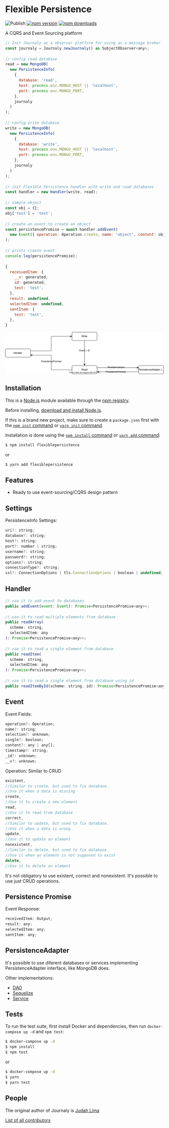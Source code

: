 # Flexible Persistence

![Publish](https://github.com/Judahh/flexiblePersistence/workflows/Publish/badge.svg)
[![npm version](https://badge.fury.io/js/flexiblepersistence.svg)](https://badge.fury.io/js/flexiblepersistence)
[![npm downloads](https://img.shields.io/npm/dt/flexiblepersistence.svg)](https://img.shields.io/npm/dt/flexiblepersistence.svg)

A CQRS and Event Sourcing platform

```js
// Init Journaly as a observer platform for using as a message broker
const journaly = Journaly.newJournaly() as SubjectObserver<any>;

// config read database
read = new MongoDB(
  new PersistenceInfo(
    {
      database: 'read',
      host: process.env.MONGO_HOST || 'localhost',
      port: process.env.MONGO_PORT,
    },
    journaly
  )
);

// config write database
write = new MongoDB(
  new PersistenceInfo(
    {
      database: 'write',
      host: process.env.MONGO_HOST || 'localhost',
      port: process.env.MONGO_PORT,
    },
    journaly
  )
);

// init Flexible Persistence handler with write and read databases
const handler = new Handler(write, read);

// sample object
const obj = {};
obj['test'] = 'test';

// create an event to create an object
const persistencePromise = await handler.addEvent(
  new Event({ operation: Operation.create, name: 'object', content: obj })
);

// prints create event
console.log(persistencePromise);

{
  receivedItem: {
    __v: generated,
    id: generated,
    test: 'test',
  },
  result: undefined,
  selectedItem: undefined,
  sentItem: {
    test: 'test',
  },
}
```

![Overview](./doc/overview.svg)

## Installation

This is a [Node.js](https://nodejs.org/en/) module available through the
[npm registry](https://www.npmjs.com/).

Before installing,
[download and install Node.js](https://nodejs.org/en/download/).

If this is a brand new project, make sure to create a `package.json` first with
the [`npm init` command](https://docs.npmjs.com/creating-a-package-json-file) or
[`yarn init` command](https://classic.yarnpkg.com/en/docs/cli/init/).

Installation is done using the
[`npm install` command](https://docs.npmjs.com/getting-started/installing-npm-packages-locally)
or [`yarn add` command](https://classic.yarnpkg.com/en/docs/cli/add):

```bash
$ npm install flexiblepersistence
```

or

```bash
$ yarn add flexiblepersistence
```

## Features

- Ready to use event-sourcing/CQRS design pattern

## Settings

PersistenceInfo Settings:

```js
uri?: string;
database?: string;
host?: string;
port?: number | string;
username?: string;
password?: string;
options?: string;
connectionType?: string;
ssl?: ConnectionOptions | tls.ConnectionOptions | boolean | undefined;
```

## Handler

```js
// use it to add event to databases
public addEvent(event: Event): Promise<PersistencePromise<any>>;

// use it to read multiple elements from database
public readArray(
  scheme: string,
  selectedItem: any
): Promise<PersistencePromise<any>>;

// use it to read a single element from database
public readItem(
  scheme: string,
  selectedItem: any
): Promise<PersistencePromise<any>>;

// use it to read a single element from database using id
public readItemById(scheme: string, id): Promise<PersistencePromise<any>>;
```

## Event

Event Fields:

```js
operation?: Operation;
name?: string;
selection?: unknown;
single?: boolean;
content?: any | any[];
timestamp?: string;
_id?: unknown;
__v?: unknown;
```

Operation: Similar to CRUD

```js
existent,
//Similar to create, but used to fix database.
//Use it when a data is missing
create,
//Use it to create a new element
read,
//Use it to read from database
correct,
//Similar to update, but used to fix database.
//Use it when a data is wrong
update,
//Use it to update an element
nonexistent,
//Similar to delete, but used to fix database.
//Use it when an element is not supposed to exist
delete,
//Use it to delete an element
```

It's not obligatory to use existent, correct and nonexistent. It's possible to
use just CRUD operations.

## Persistence Promise

Event Response:

```js
receivedItem: Output;
result: any;
selectedItem: any;
sentItem: any;
```

## PersistenceAdapter

It's possible to use diferent databases or services implementing
PersistenceAdapter interface, like MongoDB does.

Other implementations:

- [DAO](https://github.com/Judahh/dAOPersistence)
- [Sequelize](https://github.com/Judahh/sequelizePersistence)
- [Service](https://github.com/Judahh/servicePersistence)

## Tests

To run the test suite, first install Docker and dependencies, then run
`docker-compose up -d` and `npm test`:

```bash
$ docker-compose up -d
$ npm install
$ npm test
```

or

```bash
$ docker-compose up -d
$ yarn
$ yarn test
```

## People

The original author of Journaly is [Judah Lima](https://github.com/Judahh)

[List of all contributors](https://github.com/Judahh/flexiblepersistence/graphs/contributors)
